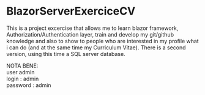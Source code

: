 # BlazorServerExerciceCV
This is a project excercise that allows me to learn blazor framework, Authorization/Authentication layer, train and develop my git/github knowledge and also to show to people who are interested in my profile what i can do (and at the same time my Curriculum Vitae).
There is a second version, using this time a SQL server database.

NOTA BENE:  
user admin  
login : admin  
password : admin  
